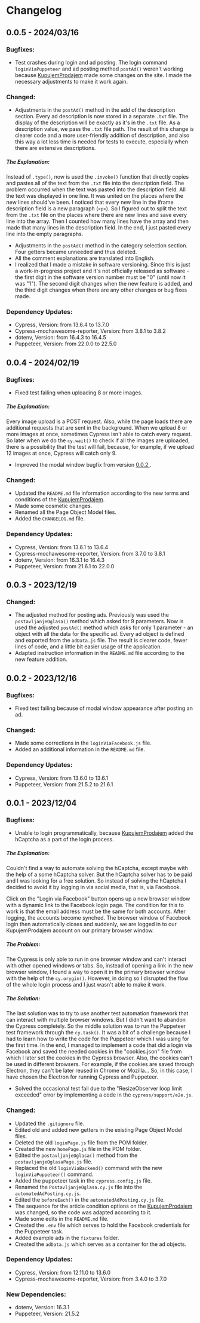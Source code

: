 # Changelog

## 0.0.5 - 2024/03/16

### Bugfixes:

-   Test crashes during login and ad posting. The login command `loginViaPuppeteer` and ad posting method `postAd()` weren't working because [KupujemProdajem](https://www.kupujemprodajem.com/) made some changes on the site. I made the necessary adjustments to make it work again.

### Changed:

-   Adjustments in the `postAd()` method in the add of the description section. Every ad description is now stored in a separate `.txt` file. The display of the description will be exactly as it's in the `.txt` file. As a description value, we pass the `.txt` file path. The result of this change is clearer code and a more user-friendly addition of description, and also this way a lot less time is needed for tests to execute, especially when there are extensive descriptions.

##### The Explanation:

Instead of `.type()`, now is used the `.invoke()` function that directly copies and pastes all of the text from the `.txt` file into the description field. The problem occurred when the text was pasted into the description field. All the text was displayed in one line. It was united on the places where the new lines should've been. I noticed that every new line in the iframe description field is a new paragraph (`<p>`). So I figured out to split the text from the `.txt` file on the places where there are new lines and save every line into the array. Then I counted how many lines have the array and then made that many lines in the description field. In the end, I just pasted every line into the empty paragraphs.

-   Adjustments in the `postAd()` method in the category selection section. Four getters became unneeded and thus deleted.
-   All the comment explanations are translated into English.
-   I realized that I made a mistake in software versioning. Since this is just a work-in-progress project and it's not officially released as software - the first digit in the software version number must be "0" (until now it was "1"). The second digit changes when the new feature is added, and the third digit changes when there are any other changes or bug fixes made.

### Dependency Updates:

-   Cypress, Version: from 13.6.4 to 13.7.0
-   Cypress-mochawesome-reporter, Version: from 3.8.1 to 3.8.2
-   dotenv, Version: from 16.4.3 to 16.4.5
-   Puppeteer, Version: from 22.0.0 to 22.5.0

## 0.0.4 - 2024/02/19

### Bugfixes:

-   Fixed test failing when uploading 8 or more images.

##### The Explanation:

Every image upload is a POST request. Also, while the page loads there are additional requests that are sent in the background. When we upload 8 or more images at once, sometimes Cypress isn't able to catch every request. So later when we do the `cy.wait()` to check if all the images are uploaded, there is a possibility that the test will fail, because, for example, if we upload 12 images at once, Cypress will catch only 9.

-   Improved the modal window bugfix from version [ 0.0.2 ](#102---20231216).

### Changed:

-   Updated the `README.md` file information according to the new terms and conditions of the [KupujemProdajem](https://www.kupujemprodajem.com/).
-   Made some cosmetic changes.
-   Renamed all the Page Object Model files.
-   Added the `CHANGELOG.md` file.

### Dependency Updates:

-   Cypress, Version: from 13.6.1 to 13.6.4
-   Cypress-mochawesome-reporter, Version: from 3.7.0 to 3.8.1
-   dotenv, Version: from 16.3.1 to 16.4.3
-   Puppeteer, Version: from 21.6.1 to 22.0.0

## 0.0.3 - 2023/12/19

### Changed:

-   The adjusted method for posting ads. Previously was used the `postavljanjeOglasa()` method which asked for 9 parameters. Now is used the adjusted `postAd()` method which asks for only 1 parameter - an object with all the data for the specific ad. Every ad object is defined and exported from the `adData.js` file. The result is clearer code, fewer lines of code, and a little bit easier usage of the application.
-   Adapted instruction information in the `README.md` file according to the new feature addition.

## 0.0.2 - 2023/12/16

### Bugfixes:

-   Fixed test failing because of modal window appearance after posting an ad.

### Changed:

-   Made some corrections in the `loginViaFacebook.js` file.
-   Added an additional information in the `README.md` file.

### Dependency Updates:

-   Cypress, Version: from 13.6.0 to 13.6.1
-   Puppeteer, Version: from 21.5.2 to 21.6.1

## 0.0.1 - 2023/12/04

### Bugfixes:

-   Unable to login programmatically, because [KupujemProdajem](https://www.kupujemprodajem.com/) added the hCaptcha as a part of the login process.

##### The Explanation:

Couldn't find a way to automate solving the hCaptcha, except maybe with the help of a some hCaptcha solver. But the hCaptcha solver has to be paid and I was looking for a free solution. So instead of solving the hCaptcha I decided to avoid it by logging in via social media, that is, via Facebook.

Click on the "Login via Facebook" button opens up a new browser window with a dynamic link to the Facebook login page. The condition for this to work is that the email address must be the same for both accounts. After logging, the accounts become synched. The browser window of Facebook login then automatically closes and suddenly, we are logged in to our KupujemProdajem account on our primary browser window.

##### The Problem:

The Cypress is only able to run in one browser window and can't interact with other opened windows or tabs. So, instead of opening a link in the new browser window, I found a way to open it in the primary browser window with the help of the `cy.orygin()`. However, in doing so I disrupted the flow of the whole login process and I just wasn't able to make it work.

##### The Solution:

The last solution was to try to use another test automation framework that can interact with multiple browser windows. But I didn't want to abandon the Cypress completely. So the middle solution was to run the Puppeteer test framework through the `cy.task()`. It was a bit of a challenge because I had to learn how to write the code for the Puppeteer which I was using for the first time. In the end, I managed to implement a code that did a login via Facebook and saved the needed cookies in the "cookies.json" file from which I later set the cookies in the Cypress browser. Also, the cookies can't be used in different browsers. For example, if the cookies are saved through Electron, they can't be later reused in Chrome or Mozilla... So, in this case, I have chosen the Electron for running Cypress and Puppeteer.

-   Solved the occasional test fail due to the "ResizeObserver loop limit exceeded" error by implementing a code in the `cypress/support/e2e.js`.

### Changed:

-   Updated the `.gitignore` file.
-   Edited old and added new getters in the existing Page Object Model files.
-   Deleted the old `loginPage.js` file from the POM folder.
-   Created the new `homePage.js` file in the POM folder.
-   Edited the `postavljanjeOglasa()` method from the `postavljanjeOglasaPage.js` file.
-   Replaced the old `loginViaBackend()` command with the new `loginViaPuppeteer()` command.
-   Added the puppeteer task in the `cypress.config.js` file.
-   Renamed the `PostavljanjeOglasa.cy.js` file into the `automatedAdPosting.cy.js`.
-   Edited the `beforeEach()` in the `automatedAdPosting.cy.js` file.
-   The sequence for the article condition options on the [KupujemProdajem](https://www.kupujemprodajem.com/) was changed, so the code was adapted according to it.
-   Made some edits in the `README.md` file.
-   Created the `.env` file which serves to hold the Facebook credentials for the Puppeteer task.
-   Added example ads in the `fixtures` folder.
-   Created the `adData.js` which serves as a container for the ad objects.

### Dependency Updates:

-   Cypress, Version: from 12.11.0 to 13.6.0
-   Cypress-mochawesome-reporter, Version: from 3.4.0 to 3.7.0

### New Dependencies:

-   dotenv, Version: 16.3.1
-   Puppeteer, Version: 21.5.2
